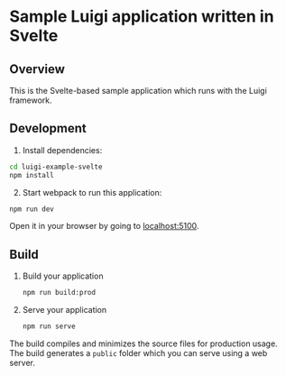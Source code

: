 # Sample Luigi application written in Svelte

## Overview

This is the Svelte-based sample application which runs with the Luigi framework.


## Development

1. Install dependencies:

```bash
cd luigi-example-svelte
npm install
```

2. Start webpack to run this application:

```bash
npm run dev
```

Open it in your browser by going to [localhost:5100](http://localhost:5100).

## Build

1. Build your application
    ```bash
    npm run build:prod
    ```
    
2. Serve your application
    ```bash
    npm run serve
    ```

The build compiles and minimizes the source files for production usage.
The build generates a `public` folder which you can serve using a web server.